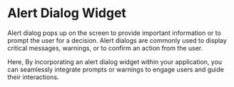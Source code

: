 # Alert Dialog Widget

Alert dialog pops up on the screen to provide important information or to prompt the user for a decision. Alert dialogs are commonly used to display critical messages, warnings, or to confirm an action from the user.

Here, By incorporating an alert dialog widget within your application, you can seamlessly integrate prompts or warnings to engage users and guide their interactions.
